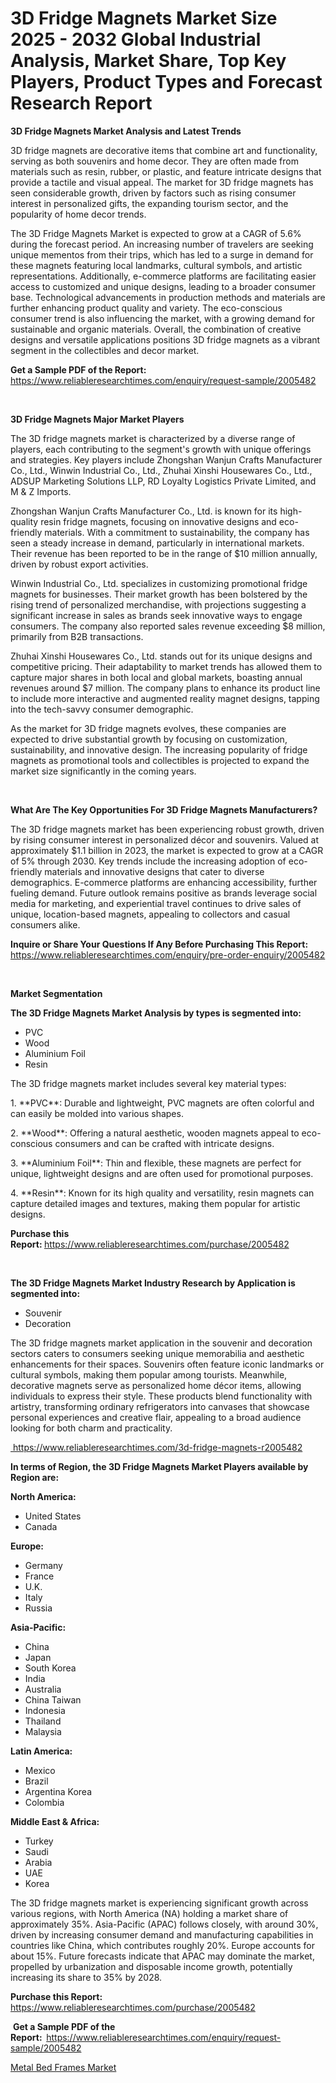 <p><h1>3D Fridge Magnets Market Size 2025 - 2032 Global Industrial Analysis, Market Share, Top Key Players, Product Types and Forecast Research Report</h1></p><p><strong>3D Fridge Magnets Market Analysis and Latest Trends</strong></p>
<p><p>3D fridge magnets are decorative items that combine art and functionality, serving as both souvenirs and home decor. They are often made from materials such as resin, rubber, or plastic, and feature intricate designs that provide a tactile and visual appeal. The market for 3D fridge magnets has seen considerable growth, driven by factors such as rising consumer interest in personalized gifts, the expanding tourism sector, and the popularity of home decor trends.</p><p>The 3D Fridge Magnets Market is expected to grow at a CAGR of 5.6% during the forecast period. An increasing number of travelers are seeking unique mementos from their trips, which has led to a surge in demand for these magnets featuring local landmarks, cultural symbols, and artistic representations. Additionally, e-commerce platforms are facilitating easier access to customized and unique designs, leading to a broader consumer base. Technological advancements in production methods and materials are further enhancing product quality and variety. The eco-conscious consumer trend is also influencing the market, with a growing demand for sustainable and organic materials. Overall, the combination of creative designs and versatile applications positions 3D fridge magnets as a vibrant segment in the collectibles and decor market.</p></p>
<p><strong>Get a Sample PDF of the Report:&nbsp;</strong> <a href="https://www.reliableresearchtimes.com/enquiry/request-sample/2005482?utm_campaign=2284&utm_medium=2&utm_source=Github&utm_content=ia&utm_term=09022025&utm_id=3d-fridge-magnets">https://www.reliableresearchtimes.com/enquiry/request-sample/2005482</a></p>
<p>&nbsp;</p>
<p><strong>3D Fridge Magnets Major Market Players</strong></p>
<p><p>The 3D fridge magnets market is characterized by a diverse range of players, each contributing to the segment's growth with unique offerings and strategies. Key players include Zhongshan Wanjun Crafts Manufacturer Co., Ltd., Winwin Industrial Co., Ltd., Zhuhai Xinshi Housewares Co., Ltd., ADSUP Marketing Solutions LLP, RD Loyalty Logistics Private Limited, and M & Z Imports.</p><p>Zhongshan Wanjun Crafts Manufacturer Co., Ltd. is known for its high-quality resin fridge magnets, focusing on innovative designs and eco-friendly materials. With a commitment to sustainability, the company has seen a steady increase in demand, particularly in international markets. Their revenue has been reported to be in the range of $10 million annually, driven by robust export activities.</p><p>Winwin Industrial Co., Ltd. specializes in customizing promotional fridge magnets for businesses. Their market growth has been bolstered by the rising trend of personalized merchandise, with projections suggesting a significant increase in sales as brands seek innovative ways to engage consumers. The company also reported sales revenue exceeding $8 million, primarily from B2B transactions.</p><p>Zhuhai Xinshi Housewares Co., Ltd. stands out for its unique designs and competitive pricing. Their adaptability to market trends has allowed them to capture major shares in both local and global markets, boasting annual revenues around $7 million. The company plans to enhance its product line to include more interactive and augmented reality magnet designs, tapping into the tech-savvy consumer demographic.</p><p>As the market for 3D fridge magnets evolves, these companies are expected to drive substantial growth by focusing on customization, sustainability, and innovative design. The increasing popularity of fridge magnets as promotional tools and collectibles is projected to expand the market size significantly in the coming years.</p></p>
<p>&nbsp;</p>
<p><strong>What Are The Key Opportunities For 3D Fridge Magnets Manufacturers?</strong></p>
<p><p>The 3D fridge magnets market has been experiencing robust growth, driven by rising consumer interest in personalized décor and souvenirs. Valued at approximately $1.1 billion in 2023, the market is expected to grow at a CAGR of 5% through 2030. Key trends include the increasing adoption of eco-friendly materials and innovative designs that cater to diverse demographics. E-commerce platforms are enhancing accessibility, further fueling demand. Future outlook remains positive as brands leverage social media for marketing, and experiential travel continues to drive sales of unique, location-based magnets, appealing to collectors and casual consumers alike.</p></p>
<p><strong>Inquire or Share Your Questions If Any Before Purchasing This Report:</strong> <a href="https://www.reliableresearchtimes.com/enquiry/pre-order-enquiry/2005482?utm_campaign=2284&utm_medium=2&utm_source=Github&utm_content=ia&utm_term=09022025&utm_id=3d-fridge-magnets">https://www.reliableresearchtimes.com/enquiry/pre-order-enquiry/2005482</a></p>
<p>&nbsp;</p>
<p><strong>Market Segmentation</strong></p>
<p><strong>The 3D Fridge Magnets Market Analysis by types is segmented into:</strong></p>
<p><ul><li>PVC</li><li>Wood</li><li>Aluminium Foil</li><li>Resin</li></ul></p>
<p><p>The 3D fridge magnets market includes several key material types: </p><p>1. **PVC**: Durable and lightweight, PVC magnets are often colorful and can easily be molded into various shapes.</p><p>2. **Wood**: Offering a natural aesthetic, wooden magnets appeal to eco-conscious consumers and can be crafted with intricate designs.</p><p>3. **Aluminium Foil**: Thin and flexible, these magnets are perfect for unique, lightweight designs and are often used for promotional purposes.</p><p>4. **Resin**: Known for its high quality and versatility, resin magnets can capture detailed images and textures, making them popular for artistic designs.</p></p>
<p><strong>Purchase this Report:&nbsp;</strong><a href="https://www.reliableresearchtimes.com/purchase/2005482?utm_campaign=2284&utm_medium=2&utm_source=Github&utm_content=ia&utm_term=09022025&utm_id=3d-fridge-magnets">https://www.reliableresearchtimes.com/purchase/2005482</a></p>
<p>&nbsp;</p>
<p><strong>The 3D Fridge Magnets Market Industry Research by Application is segmented into:</strong></p>
<p><ul><li>Souvenir</li><li>Decoration</li></ul></p>
<p><p>The 3D fridge magnets market application in the souvenir and decoration sectors caters to consumers seeking unique memorabilia and aesthetic enhancements for their spaces. Souvenirs often feature iconic landmarks or cultural symbols, making them popular among tourists. Meanwhile, decorative magnets serve as personalized home décor items, allowing individuals to express their style. These products blend functionality with artistry, transforming ordinary refrigerators into canvases that showcase personal experiences and creative flair, appealing to a broad audience looking for both charm and practicality.</p></p>
<p><a href="https://www.reliableresearchtimes.com/3d-fridge-magnets-r2005482?utm_campaign=2284&utm_medium=2&utm_source=Github&utm_content=ia&utm_term=09022025&utm_id=3d-fridge-magnets">&nbsp;https://www.reliableresearchtimes.com/3d-fridge-magnets-r2005482</a></p>
<p><strong>In terms of Region, the 3D Fridge Magnets Market Players available by Region are:</strong></p>
<p>
    <p> <strong> North America: </strong>
        <ul>
            <li>United States</li>
            <li>Canada</li>
        </ul>
        </p> 
    <p> <strong> Europe: </strong>
        <ul>
            <li>Germany</li>
            <li>France</li>
            <li>U.K.</li>
            <li>Italy</li>
            <li>Russia</li>
        </ul>
        </p> 
    <p> <strong> Asia-Pacific: </strong>
        <ul>
            <li>China</li>
            <li>Japan</li>
            <li>South Korea</li>
            <li>India</li>
            <li>Australia</li>
            <li>China Taiwan</li>
            <li>Indonesia</li>
            <li>Thailand</li>
            <li>Malaysia</li>
        </ul>
        </p> 
    <p> <strong> Latin America: </strong>
        <ul>
            <li>Mexico</li>
            <li>Brazil</li>
            <li>Argentina Korea</li>
            <li>Colombia</li>
        </ul>
        </p> 
    <p> <strong> Middle East & Africa: </strong>
        <ul>
            <li>Turkey</li>
            <li>Saudi</li>
            <li>Arabia</li>
            <li>UAE</li>
            <li>Korea</li>
        </ul>
    </p>
    </p>
<p><p>The 3D fridge magnets market is experiencing significant growth across various regions, with North America (NA) holding a market share of approximately 35%. Asia-Pacific (APAC) follows closely, with around 30%, driven by increasing consumer demand and manufacturing capabilities in countries like China, which contributes roughly 20%. Europe accounts for about 15%. Future forecasts indicate that APAC may dominate the market, propelled by urbanization and disposable income growth, potentially increasing its share to 35% by 2028.</p></p>
<p><strong>Purchase this Report: </strong><a href="https://www.reliableresearchtimes.com/purchase/2005482?utm_campaign=2284&utm_medium=2&utm_source=Github&utm_content=ia&utm_term=09022025&utm_id=3d-fridge-magnets">https://www.reliableresearchtimes.com/purchase/2005482</a></p>
<p>&nbsp;<strong>Get a Sample PDF of the Report:&nbsp;&nbsp;</strong><a href="https://www.reliableresearchtimes.com/enquiry/request-sample/2005482?utm_campaign=2284&utm_medium=2&utm_source=Github&utm_content=ia&utm_term=09022025&utm_id=3d-fridge-magnets">https://www.reliableresearchtimes.com/enquiry/request-sample/2005482</a></p>
<p><strong></strong></p>
<p><p><a href="https://github.com/ulyssacrayne00231/Market-Research-Report-List-1/blob/main/metal-bed-frames-market.md?utm_campaign=2284&utm_medium=2&utm_source=Github&utm_content=ia&utm_term=09022025&utm_id=3d-fridge-magnets">Metal Bed Frames Market</a></p></p>